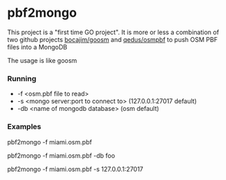 # pbf2mongo

This project is a "first time GO project". It is more or less a combination of two github projects [bocajim/goosm](https://github.com/bocajim/goosm) and [qedus/osmpbf](https://github.com/qedus/osmpbf) to push OSM PBF files into a MongoDB

The usage is like goosm
### Running

* -f \<osm.pbf file to read\>
* -s \<mongo server:port to connect to\> (127.0.0.1:27017 default)
* -db \<name of mongodb database\> (osm default)

### Examples

pbf2mongo -f miami.osm.pbf

pbf2mongo -f miami.osm.pbf -db foo

pbf2mongo -f miami.osm.pbf -s 127.0.0.1:27017
